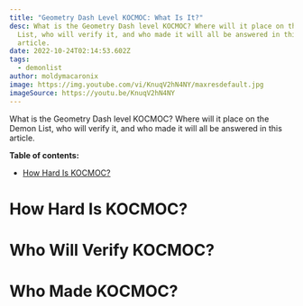 ```yaml
---
title: "Geometry Dash Level KOCMOC: What Is It?"
desc: What is the Geometry Dash level KOCMOC? Where will it place on the Demon
  List, who will verify it, and who made it will all be answered in this
  article.
date: 2022-10-24T02:14:53.602Z
tags:
  - demonlist
author: moldymacaronix
image: https://img.youtube.com/vi/KnuqV2hN4NY/maxresdefault.jpg
imageSource: https://youtu.be/KnuqV2hN4NY
---
```

What is the Geometry Dash level KOCMOC? Where will it place on the Demon List, who will verify it, and who made it will all be answered in this article.

**Table of contents:**

* [How Hard Is KOCMOC?](#how-hard-is-kocmoc)

# How Hard Is KOCMOC?

# Who Will Verify KOCMOC?

# Who Made KOCMOC?